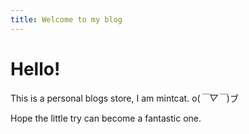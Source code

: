 ```yaml
---
title: Welcome to my blog
---
```


# Hello!
This is a personal blogs store, I am mintcat.  o(*￣▽￣*)ブ

Hope the little try can become a fantastic one.


